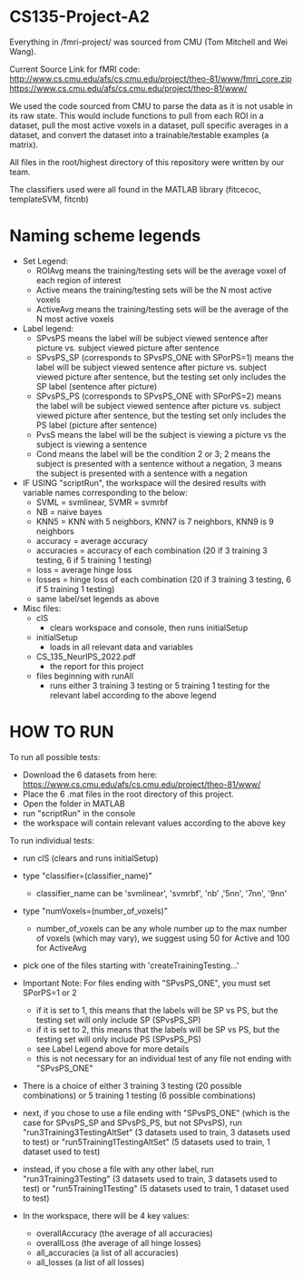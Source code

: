 # CS135-Project-A2
Everything in /fmri-project/ was sourced from CMU (Tom Mitchell and Wei Wang).

Current Source Link for fMRI code:
http://www.cs.cmu.edu/afs/cs.cmu.edu/project/theo-81/www/fmri_core.zip
https://www.cs.cmu.edu/afs/cs.cmu.edu/project/theo-81/www/

We used the code sourced from CMU to parse the data as it is not usable in its raw state. This would include functions to pull from each ROI in a dataset, pull the most active voxels in a dataset, pull specific averages in a dataset, and convert the dataset into a trainable/testable examples (a matrix).

All files in the root/highest directory of this repository were written by 
our team.

The classifiers used were all found in the MATLAB library (fitcecoc, templateSVM, fitcnb)

# Naming scheme legends

- Set Legend:
    - ROIAvg means the training/testing sets will be the average voxel of each region of interest
    - Active means the training/testing sets will be the N most active voxels
    - ActiveAvg means the training/testing sets will be the average of the N most active voxels
- Label legend:
    - SPvsPS means the label will be subject viewed sentence after picture vs. subject viewed picture after sentence
    - SPvsPS_SP (corresponds to SPvsPS_ONE with SPorPS=1) means the label will be subject viewed sentence after picture vs. subject viewed picture after sentence, but the testing set only includes the SP label (sentence after picture)
    - SPvsPS_PS (corresponds to SPvsPS_ONE with SPorPS=2) means the label will be subject viewed sentence after picture vs. subject viewed picture after sentence, but the testing set only includes the PS label (picture after sentence)
    - PvsS means the label will be the subject is viewing a picture vs the subject is viewing a sentence
    - Cond means the label will be the condition 2 or 3; 2 means the subject is presented with a sentence without a negation, 3 means the subject is presented with a sentence with a negation
- IF USING "scriptRun", the workspace will the desired results with variable names corresponding to the below:
    - SVML = svmlinear, SVMR = svmrbf
    - NB = naive bayes
    - KNN5 = KNN with 5 neighbors, KNN7 is 7 neighbors, KNN9 is 9 neighbors
    - accuracy = average accuracy
    - accuracies = accuracy of each combination (20 if 3 training 3 testing, 6 if 5 training 1 testing)
    - loss = average hinge loss
    - losses = hinge loss of each combination (20 if 3 training 3 testing, 6 if 5 training 1 testing)
    - same label/set legends as above
- Misc files:
    - clS
        - clears workspace and console, then runs initialSetup
    - initialSetup
        - loads in all relevant data and variables
    - CS_135_NeurIPS_2022.pdf
        - the report for this project
    - files beginning with runAll
        - runs either 3 training 3 testing or 5 training 1 testing for the relevant label according to the above legend


# HOW TO RUN
To run all possible tests:
- Download the 6 datasets from here: https://www.cs.cmu.edu/afs/cs.cmu.edu/project/theo-81/www/
- Place the 6 .mat files in the root directory of this project.
- Open the folder in MATLAB
- run "scriptRun" in the console
- the workspace will contain relevant values according to the above key


To run individual tests:
- run clS (clears and runs initialSetup)
- type "classifier=(classifier_name)"
    - classifier_name can be 'svmlinear', 'svmrbf', 'nb' ,'5nn', '7nn', '9nn'
- type "numVoxels=(number_of_voxels)"
    - number_of_voxels can be any whole number up to the max number of voxels (which may vary), we suggest using 50 for Active and 100 for ActiveAvg
- pick one of the files starting with 'createTrainingTesting...'
- Important Note: For files ending with "SPvsPS_ONE", you must set SPorPS=1 or 2
    - if it is set to 1, this means that the labels will be SP vs PS, but the testing set will only include SP (SPvsPS_SP)
    - if it is set to 2, this means that the labels will be SP vs PS, but the testing set will only include PS (SPvsPS_PS)
    - see Label Legend above for more details
    - this is not necessary for an individual test of any file not ending with "SPvsPS_ONE"
    
- There is a choice of either 3 training 3 testing (20 possible combinations) or 5 training 1 testing (6 possible combinations)

- next, if you chose to use a file ending with "SPvsPS_ONE" (which is the case for SPvsPS_SP and SPvsPS_PS, but not SPvsPS), run "run3Training3TestingAltSet" (3 datasets used to train, 3 datasets used to test) or "run5Training1TestingAltSet" (5 datasets used to train, 1 dataset used to test)
- instead, if you chose a file with any other label, run "run3Training3Testing" (3 datasets used to train, 3 datasets used to test) or "run5Training1Testing" (5 datasets used to train, 1 dataset used to test)
- In the workspace, there will be 4 key values:
    - overallAccuracy (the average of all accuracies)
    - overallLoss (the average of all hinge losses)
    - all_accuracies (a list of all accuracies)
    - all_losses (a list of all losses)
